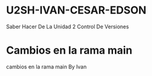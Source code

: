 # U2SH-IVAN-CESAR-EDSON
Saber Hacer De La Unidad 2 Control De Versiones


# Cambios en la rama main
cambios en la rama main By Ivan
